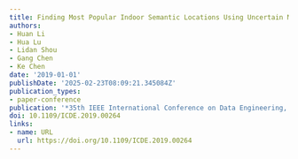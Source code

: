 ```yaml
---
title: Finding Most Popular Indoor Semantic Locations Using Uncertain Mobility Data
authors:
- Huan Li
- Hua Lu
- Lidan Shou
- Gang Chen
- Ke Chen
date: '2019-01-01'
publishDate: '2025-02-23T08:09:21.345084Z'
publication_types:
- paper-conference
publication: '*35th IEEE International Conference on Data Engineering, ICDE 2019*'
doi: 10.1109/ICDE.2019.00264
links:
- name: URL
  url: https://doi.org/10.1109/ICDE.2019.00264
---
```

